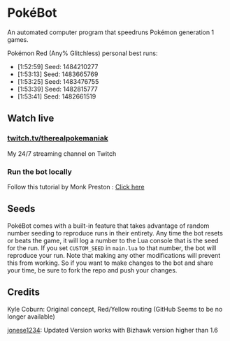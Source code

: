 # PokéBot

An automated computer program that speedruns Pokémon generation 1 games.

Pokémon Red (Any% Glitchless) personal best runs:

* [1:52:59] Seed: 1484210277
* [1:53:13] Seed: 1483665769
* [1:53:25] Seed: 1483476755
* [1:53:39] Seed: 1482815777
* [1:53:41] Seed: 1482661519

## Watch live

### [twitch.tv/therealpokemaniak](https://www.twitch.tv/therealpokemaniak/)

My 24/7 streaming channel on Twitch 

### Run the bot locally

Follow this tutorial by Monk Preston : [Click here](http://imgur.com/a/cbHWb)

## Seeds

PokéBot comes with a built-in feature that takes advantage of random number seeding to reproduce runs in their entirety. Any time the bot resets or beats the game, it will log a number to the Lua console that is the seed for the run. If you set `CUSTOM_SEED` in `main.lua` to that number, the bot will reproduce your run.  Note that making any other modifications will prevent this from working. So if you want to make changes to the bot and share your time, be sure to fork the repo and push your changes.

## Credits


Kyle Coburn: Original concept, Red/Yellow routing (GitHub Seems to be no longer available)

[jonese1234](https://github.com/jonese1234/PokeBotBad): Updated Version works with Bizhawk version higher than 1.6

